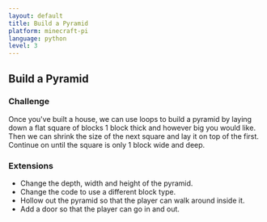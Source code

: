 ```yaml
---
layout: default
title: Build a Pyramid
platform: minecraft-pi
language: python
level: 3
---
```

## Build a Pyramid

### Challenge

Once you've built a house, we can use loops to build a pyramid by laying down a flat
square of blocks 1 block thick and however big you would like. Then we can shrink the
size of the next square and lay it on top of the first. Continue on until the square is
only 1 block wide and deep.


### Extensions

* Change the depth, width and height of the pyramid.
* Change the code to use a different block type.
* Hollow out the pyramid so that the player can walk around inside it.
* Add a door so that the player can go in and out.
